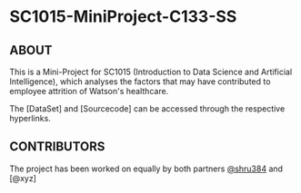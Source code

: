 # SC1015-MiniProject-C133-SS
## ABOUT
This is a Mini-Project for SC1015 (Introduction to Data Science and Artificial Intelligence), which analyses the factors that may have contributed to employee attrition of Watson's healthcare. 

The [DataSet] and [Sourcecode] can be accessed through the respective hyperlinks.

## CONTRIBUTORS
The project has been worked on equally by both partners [@shru384](https://github.com/shru384) and [@xyz]

